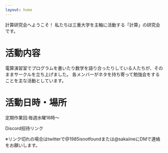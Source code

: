```yaml
---
layout: home
---
```


計算研究会へようこそ！
私たちは三重大学を主軸に活動する「計算」の研究会です。

# 活動内容
電算演習室でプログラムを書いたり数学を語り合ったりしている人たちが、そのままサークルを立ち上げました。 各メンバーがネタを持ち寄って勉強会をすることを主な活動としています。

# 活動日時・場所

定期作業回:毎週水曜18時～

Discord招待リンク

※リンク切れの場合はtwitterで@1985isnotfoundまたは@sakaiineにDMで連絡をお願いします。

